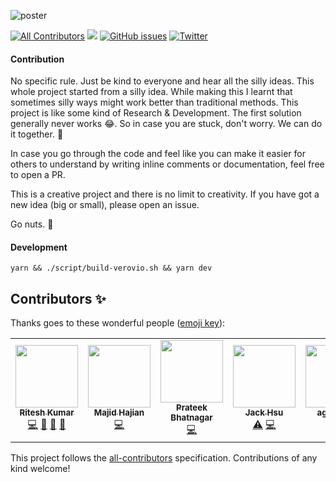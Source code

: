 ![poster](./poster.png)

[![All Contributors](https://img.shields.io/badge/all_contributors-2-orange.svg)](#contributors-)
[![](https://img.shields.io/badge/-Silly%20ideas%20welcome-orange)]()
[![GitHub issues](https://img.shields.io/github/issues/ritz078/raaga)](https://github.com/ritz078/raaga/issues)
[![Twitter](https://img.shields.io/twitter/url?style=social&url=https%3A%2F%2Fraaga.io)](https://twitter.com/intent/tweet?text=Wow:&url=https%3A%2F%2Fgithub.com%2Fritz078%2Fraaga)

#### Contribution

No specific rule. Just be kind to everyone and hear all the silly ideas. This whole project started from a silly idea. While making this I learnt that sometimes silly ways might work better than traditional methods. This project is like some kind of Research & Development. The first solution generally never works 😂. So in case you are stuck, don't worry. We can do it together. 💪

In case you go through the code and feel like you can make it easier for others to understand by writing inline comments or documentation, feel free to open a PR.

This is a creative project and there is no limit to creativity. If you have got a new idea (big or small), please open an issue.

Go nuts. 🎉

#### Development

```shell
yarn && ./script/build-verovio.sh && yarn dev
```

## Contributors ✨

Thanks goes to these wonderful people ([emoji key](https://allcontributors.org/docs/en/emoji-key)):

<!-- ALL-CONTRIBUTORS-LIST:START - Do not remove or modify this section -->
<!-- prettier-ignore-start -->
<!-- markdownlint-disable -->
<table>
  <tr>
    <td align="center"><a href="https://riteshkr.com"><img src="https://avatars3.githubusercontent.com/u/5389035?v=4?s=100" width="100px;" alt=""/><br /><sub><b>Ritesh Kumar</b></sub></a><br /><a href="https://github.com/ritz078/raaga/commits?author=ritz078" title="Code">💻</a> <a href="#design-ritz078" title="Design">🎨</a> <a href="#ideas-ritz078" title="Ideas, Planning, & Feedback">🤔</a> <a href="https://github.com/ritz078/raaga/pulls?q=is%3Apr+reviewed-by%3Aritz078" title="Reviewed Pull Requests">👀</a></td>
    <td align="center"><a href="http://www.majidhajian.com"><img src="https://avatars2.githubusercontent.com/u/1325451?v=4?s=100" width="100px;" alt=""/><br /><sub><b>Majid Hajian</b></sub></a><br /><a href="https://github.com/ritz078/raaga/commits?author=mhadaily" title="Code">💻</a></td>
    <td align="center"><a href="https://github.com/prateekbh"><img src="https://avatars2.githubusercontent.com/u/5960497?v=4?s=100" width="100px;" alt=""/><br /><sub><b>Prateek Bhatnagar</b></sub></a><br /><a href="https://github.com/ritz078/raaga/commits?author=prateekbh" title="Code">💻</a></td>
    <td align="center"><a href="https://jackhsu.dev"><img src="https://avatars1.githubusercontent.com/u/5341184?v=4?s=100" width="100px;" alt=""/><br /><sub><b>Jack Hsu</b></sub></a><br /><a href="https://github.com/ritz078/raaga/commits?author=jackhsu978" title="Tests">⚠️</a> <a href="https://github.com/ritz078/raaga/commits?author=jackhsu978" title="Code">💻</a></td>
    <td align="center"><a href="https://github.com/agent515"><img src="https://avatars.githubusercontent.com/u/46898603?v=4?s=100" width="100px;" alt=""/><br /><sub><b>agent515</b></sub></a><br /><a href="https://github.com/ritz078/raaga/commits?author=agent515" title="Code">💻</a></td>
    <td align="center"><a href="https://github.com/sruthiragupathy"><img src="https://avatars.githubusercontent.com/u/37189469?v=4?s=100" width="100px;" alt=""/><br /><sub><b>Sruthi </b></sub></a><br /><a href="https://github.com/ritz078/raaga/commits?author=sruthiragupathy" title="Code">💻</a></td>
  </tr>
</table>

<!-- markdownlint-restore -->
<!-- prettier-ignore-end -->

<!-- ALL-CONTRIBUTORS-LIST:END -->

This project follows the [all-contributors](https://github.com/all-contributors/all-contributors) specification. Contributions of any kind welcome!
